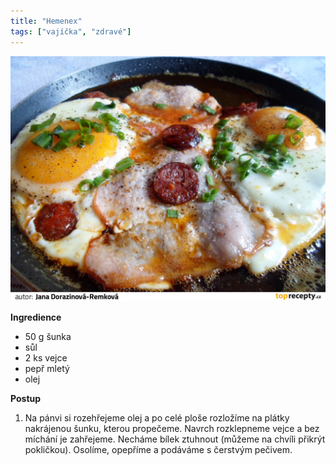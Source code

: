 ```yaml
---
title: "Hemenex"
tags: ["vajíčka", "zdravé"]
---
```


![Hemenex](./images/hemenex.jpg)

**Ingredience**

- 50 g šunka
- sůl
- 2 ks vejce
- pepř mletý
- olej

**Postup**

1. Na pánvi si rozehřejeme olej a po celé ploše rozložíme na plátky nakrájenou šunku, kterou propečeme. Navrch rozklepneme vejce a bez míchání je zahřejeme. Necháme bílek ztuhnout (můžeme na chvíli přikrýt pokličkou). Osolíme, opepříme a podáváme s čerstvým pečivem.
